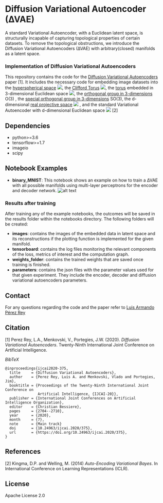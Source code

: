 # Diffusion Variational Autoencoder (∆VAE)
A  standard  Variational  Autoencoder,  with  a  Euclidean  latent  space,  is  structurally  incapable  of capturing topological properties of certain datasets. To remove the topological obstructions,  we introduce the Diffusion  Variational  Autoencoders  (∆VAE)  with arbitrary(closed) manifolds as a latent space.

### Implementation of Diffusion Variational Autoencoders
This repository contains the code for the [Diffusion Variational Autoencoders](https://arxiv.org/abs/1901.08991) paper [1]. It includes the necessary code for embedding image datasets into the [hyperspherical space](https://en.wikipedia.org/wiki/N-sphere) <img src="https://render.githubusercontent.com/render/math?math=S^d">, the [Clifford Torus](https://en.wikipedia.org/wiki/Clifford_torus) <img src="https://render.githubusercontent.com/render/math?math=S^1\times S^1">, the [torus](https://en.wikipedia.org/wiki/Torus) embedded in 3-dimensional Euclidean space <img src="https://render.githubusercontent.com/render/math?math=S^1\times S^1\subseteq \mathbb{R}^3">, the [orthogonal group in 3-dimensions](https://en.wikipedia.org/wiki/Orthogonal_group) O(3) , the [special orthogonal group in 3-dimensions](https://en.wikipedia.org/wiki/3D_rotation_group) SO(3), the d-dimensional [real projective space](https://en.wikipedia.org/wiki/Real_projective_space) <img src="https://render.githubusercontent.com/render/math?math=\mathbb{R}\mathbb{P}^d"> , and the standard Variational Autoencoder with d-dimensional Euclidean space <img src="https://render.githubusercontent.com/render/math?math=\mathbb{R}^d"> [2]


## Dependencies

- python>=3.6
- tensorflow>=1.7
- imageio
- scipy




## Notebook Examples

- **binary_MNIST**: This notebook shows an example on how to train a ∆VAE with all possible manifolds using multi-layer perceptrons for the encoder and decoder network. 
![alt text](https://github.com/luis-armando-perez-rey/diffusion_vae_github/blob/master/images/manifolds.PNG "Embedding of Binary MNIST into different manifolds")

### Results after training

After training any of the example notebooks, the outcomes will be saved in the results folder within the notebooks directory. The following folders will be created:
- **images**: contains the images of the embedded data in latent space and its reconstructions if the plotting function is implemented for the given manifold.
- **tensorboard**: contains the log files monitoring the relevant components of the loss, metrics of interest and the computation graph.
- **weights_folder**: contains the trained weights that are saved once training is finished.
- **parameters**: contains the json files with the parameter values used for that given experiment. They include the encoder, decoder and diffusion variational autoencoders parameters. 



## Contact
For any questions regarding the code and the paper refer to [Luis Armando Pérez Rey](mailto:l.a.perez.rey@tue.nl)

## Citation 
[1] Perez Rey, L.A., Menkovski, V., Portegies, J.W. (2020). *Diffusion Variational Autoencoders*. Twenty-Ninth International Joint Conference on Artificial Intelligence.

*BibTeX*
```
@inproceedings{ijcai2020-375,
  title     = {Diffusion Variational Autoencoders},
  author    = {Perez Rey, Luis A. and Menkovski, Vlado and Portegies, Jim},
  booktitle = {Proceedings of the Twenty-Ninth International Joint Conference on
               Artificial Intelligence, {IJCAI-20}},
  publisher = {International Joint Conferences on Artificial Intelligence Organization},
  editor    = {Christian Bessiere},	
  pages     = {2704--2710},
  year      = {2020},
  month     = {7},
  note      = {Main track}
  doi       = {10.24963/ijcai.2020/375},
  url       = {https://doi.org/10.24963/ijcai.2020/375},
}
```
## References
[2] Kingma, D.P.  and  Welling, M. (2014) *Auto-Encoding  Variational  Bayes*. In International Conference on Learning Representations (ICLR).

## License 
Apache License 2.0
